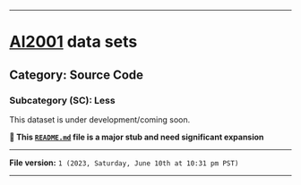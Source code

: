 
***

# [AI2001](https://github.com/seanpm2001/AI2001/) data sets

## Category: Source Code

### Subcategory (SC): Less

This dataset is under development/coming soon.

**🌱️ This [`README.md`](/README.md) file is a major stub and need significant expansion**

***

**File version:** `1 (2023, Saturday, June 10th at 10:31 pm PST)`

***
